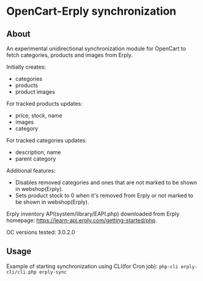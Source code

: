 # OpenCart-Erply synchronization

## About
An experimental unidirectional synchronization module for OpenCart to fetch categories, products and images from Erply.

Initially creates:
 * categories
 * products
 * product images

For tracked products updates:
 * price, stock, name
 * images
 * category
 
 For tracked categories updates:
 * description, name
 * parent category
 
Additional features:
* Disables removed categories and ones that are not marked to be shown in webshop(Erply).
* Sets product stock to 0 when it's removed from Erply or not marked to be shown in webshop(Erply).

Erply inventory API(system/library/EAPI.php) downloaded from Erply homepage: https://learn-api.erply.com/getting-started/php.

OC versions tested: 3.0.2.0

## Usage

Example of starting synchronization using CLI(for Cron job):
`php-cli erply-cli/cli.php erply-sync`
